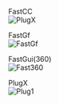FastCC  
![PlugX](https://github.com/yuankong666/Ultimate-RAT-Collection/assets/128066597/759a5e6d-fe2f-4f83-bee4-0c2678a6d87e)

FastGf  
![FastGf](https://github.com/yuankong666/Ultimate-RAT-Collection/assets/128066597/4faf57cf-3bee-4624-a65e-53b47a8ab568)

FastGui(360)  
![Fast360](https://github.com/user-attachments/assets/ce7e8d7f-ba9d-4773-8b8e-b0301f9c6d12)

PlugX  
![Plug1](https://github.com/user-attachments/assets/65325854-3bfd-4ccc-906a-4c02541cef96)
